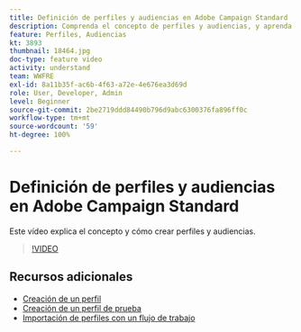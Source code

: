 ```yaml
---
title: Definición de perfiles y audiencias en Adobe Campaign Standard
description: Comprenda el concepto de perfiles y audiencias, y aprenda a crear perfiles y audiencias.
feature: Perfiles, Audiencias
kt: 3893
thumbnail: 18464.jpg
doc-type: feature video
activity: understand
team: WWFRE
exl-id: 8a11b35f-ac6b-4f63-a72e-4e676ea3d69d
role: User, Developer, Admin
level: Beginner
source-git-commit: 2be2719ddd84490b796d9abc6300376fa896ff0c
workflow-type: tm+mt
source-wordcount: '59'
ht-degree: 100%

---
```


# Definición de perfiles y audiencias en Adobe Campaign Standard

Este vídeo explica el concepto y cómo crear perfiles y audiencias.

>[!VIDEO](https://video.tv.adobe.com/v/18464?quality=12)

## Recursos adicionales

* [Creación de un perfil](/help/profiles-and-audiences/creating-a-profile.md)
* [Creación de un perfil de prueba](/help/profiles-and-audiences/test-profiles.md)
* [Importación de perfiles con un flujo de trabajo](/help/managing-processes-and-data/importing-profiles.md)
